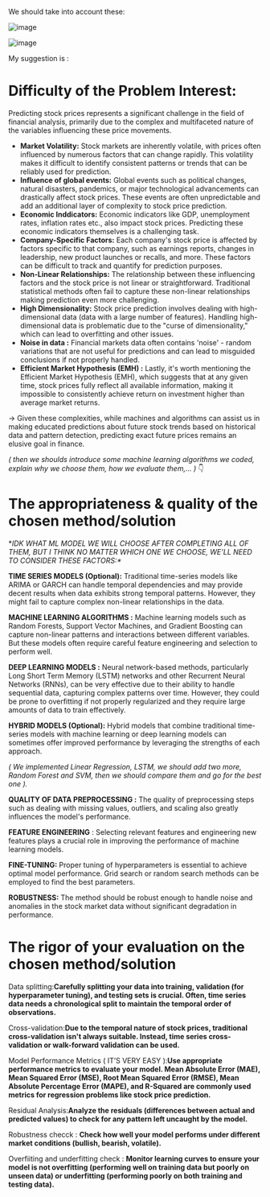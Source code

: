 We should take into account these:

![image](https://github.com/ktuanPT373/STOCK-PRICE-PREDICTION/assets/112315454/26b34942-976f-4684-8c0d-f9b6ab8add10)

![image](https://github.com/ktuanPT373/STOCK-PRICE-PREDICTION/assets/112315454/538f51bf-cfa7-406b-86ae-e956c09c5e58)

My suggestion is :

# Difficulty of the Problem Interest:

Predicting stock prices represents a significant challenge in the field of financial analysis, primarily due to the complex and multifaceted nature of the variables influencing these price movements.

- **Market Volatility:** Stock markets are inherently volatile, with prices often influenced by numerous factors that can change rapidly. This volatility makes it difficult to identify consistent patterns or trends that can be reliably used for prediction.
- **Influence of global events:** Global events such as political changes, natural disasters, pandemics, or major technological advancements can drastically affect stock prices. These events are often unpredictable and add an additional layer of complexity to stock price prediction.
- **Economic Inddicators:** Economic indicators like GDP, unemployment rates, inflation rates etc., also impact stock prices. Predicting these economic indicators themselves is a challenging task.
- **Company-Specific Factors:** Each company's stock price is affected by factors specific to that company, such as earnings reports, changes in leadership, new product launches or recalls, and more. These factors can be difficult to track and quantify for prediction purposes.
- **Non-Linear Relationships:** The relationship between these influencing factors and the stock price is not linear or straightforward. Traditional statistical methods often fail to capture these non-linear relationships making prediction even more challenging.
- **High Dimensionality:** Stock price prediction involves dealing with high-dimensional data (data with a large number of features). Handling high-dimensional data is problematic due to the "curse of dimensionality," which can lead to overfitting and other issues.
- **Noise in data :** Financial markets data often contains 'noise' - random variations that are not useful for predictions and can lead to misguided conclusions if not properly handled.
- **Efficient Market Hypothesis (EMH) :** Lastly, it's worth mentioning the Efficient Market Hypothesis (EMH), which suggests that at any given time, stock prices fully reflect all available information, making it impossible to consistently achieve return on investment higher than average market returns.

→ Given these complexities, while machines and algorithms can assist us in making educated predictions about future stock trends based on historical data and pattern detection, predicting exact future prices remains an elusive goal in finance.

*( then we shoulds introduce some machine learning algorithms we coded, explain why we choose them, how we evaluate them,… )* 👇

# The appropriateness & quality of the chosen method/solution

**IDK WHAT ML MODEL WE WILL CHOOSE AFTER COMPLETING ALL OF THEM, BUT I THINK NO MATTER WHICH ONE WE CHOOSE, WE’LL NEED TO CONSIDER THESE FACTORS:\**

**TIME SERIES MODELS (Optional):** Traditional time-series models like ARIMA or GARCH can handle temporal dependencies and may provide decent results when data exhibits strong temporal patterns. However, they might fail to capture complex non-linear relationships in the data.

**MACHINE LEARNING ALGORITHMS :** Machine learning models such as Random Forests, Support Vector Machines, and Gradient Boosting can capture non-linear patterns and interactions between different variables. But these models often require careful feature engineering and selection to perform well.

**DEEP LEARNING MODELS :** Neural network-based methods, particularly Long Short Term Memory (LSTM) networks and other Recurrent Neural Networks (RNNs), can be very effective due to their ability to handle sequential data, capturing complex patterns over time. However, they could be prone to overfitting if not properly regularized and they require large amounts of data to train effectively.

**HYBRID MODELS (Optional):** Hybrid models that combine traditional time-series models with machine learning or deep learning models can sometimes offer improved performance by leveraging the strengths of each approach.

*( We implemented Linear Regression, LSTM, we should add two more, Random Forest and SVM, then we should compare them and go for the best one ).*

**QUALITY OF DATA PREPROCESSING :** The quality of preprocessing steps such as dealing with missing values, outliers, and scaling also greatly influences the model's performance.

**FEATURE ENGINEERING** : Selecting relevant features and engineering new features plays a crucial role in improving the performance of machine learning models.

**FINE-TUNING:** Proper tuning of hyperparameters is essential to achieve optimal model performance. Grid search or random search methods can be employed to find the best parameters.

**ROBUSTNESS:** The method should be robust enough to handle noise and anomalies in the stock market data without significant degradation in performance.

# The rigor of your evaluation on the chosen method/solution

Data splitting:**Carefully splitting your data into training, validation (for hyperparameter tuning), and testing sets is crucial. Often, time series data needs a chronological split to maintain the temporal order of observations.**

Cross-validation:**Due to the temporal nature of stock prices, traditional cross-validation isn't always suitable. Instead, time series cross-validation or walk-forward validation can be used.**

Model Performance Metrics ( IT’S VERY EASY ):**Use appropriate performance metrics to evaluate your model. Mean Absolute Error (MAE), Mean Squared Error (MSE), Root Mean Squared Error (RMSE), Mean Absolute Percentage Error (MAPE), and R-Squared are commonly used metrics for regression problems like stock price prediction.**

Residual Analysis:**Analyze the residuals (differences between actual and predicted values) to check for any pattern left uncaught by the model.**

Robustness checck : **Check how well your model performs under different market conditions (bullish, bearish, volatile).**

Overfiiting and underfitting check : **Monitor learning curves to ensure your model is not overfitting (performing well on training data but poorly on unseen data) or underfitting (performing poorly on both training and testing data).**
